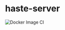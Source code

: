 # haste-server

![Docker Image CI](https://github.com/diceone/haste-server/workflows/Docker%20Image%20CI/badge.svg)
